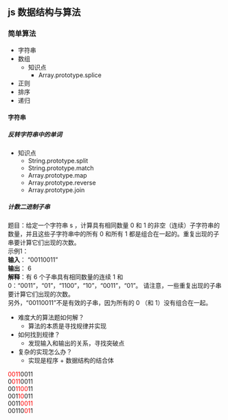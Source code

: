 ## js 数据结构与算法

### 简单算法
- 字符串
- 数组
   - 知识点
     - Array.prototype.splice
- 正则
- 排序
- 递归

#### 字符串
##### 反转字符串中的单词
- 知识点
    - String.prototype.split
    - String.prototype.match
    - Array.prototype.map
    - Array.prototype.reverse
    - Array.prototype.join

##### 计数二进制子串
题目：给定一个字符串 s ，计算具有相同数量 0 和 1 的非空（连续）子字符串的数量，并且这些子字符串中的所有 0 和所有 1 都是组合在一起的。重复出现的子串要计算它们出现的次数。  
示例1：  
**输入**： “00110011”  
**输出**： 6  
**解释**：有 6 个子串具有相同数量的连续 1 和 0：“0011”，“01”，“1100”，“10”，“0011”，“01”。
请注意，一些重复出现的子串要计算它们出现的次数。  
另外，“00110011”不是有效的子串，因为所有的 0 （和 1）没有组合在一起。  

- 难度大的算法题如何解？
  - 算法的本质是寻找规律并实现
- 如何找到规律？
  - 发现输入和输出的关系，寻找突破点
- 复杂的实现怎么办？
  - 实现是程序 + 数据结构的结合体

<font color=#FF0000>0011</font>0011  
0<font color=#FF0000>011</font>0011  
00<font color=#FF0000>1100</font>11  
001<font color=#FF0000>10</font>011  
0011<font color=#FF0000>0011</font>  
00110<font color=#FF0000>01</font>1  
